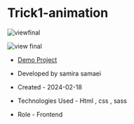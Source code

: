 # Trick1-animation


![viewfinal]()

![view final]()

- [Demo Project](https://samirasamaei.github.io/Trick1-animation/)

- Developed by samira samaei

- Created - 2024-02-18

- Technologies Used - Html , css , sass

- Role - Frontend
